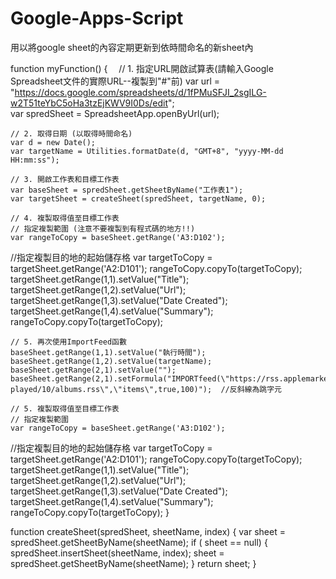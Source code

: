 # Google-Apps-Script
用以將google sheet的內容定期更新到依時間命名的新sheet內


function myFunction() {
  　// 1. 指定URL開啟試算表(請輸入Google Spreadsheet文件的實際URL--複製到"#"前)
    var url = "https://docs.google.com/spreadsheets/d/1fPMuSFJI_2sgILG-w2T51teYbC5oHa3tzEjKWV9I0Ds/edit";   
    var spredSheet = SpreadsheetApp.openByUrl(url);
 
    // 2. 取得日期 (以取得時間命名)
    var d = new Date();
    var targetName = Utilities.formatDate(d, "GMT+8", "yyyy-MM-dd HH:mm:ss");

    // 3. 開啟工作表和目標工作表
    var baseSheet = spredSheet.getSheetByName("工作表1");
    var targetSheet = createSheet(spredSheet, targetName, 0);

    // 4. 複製取得值至目標工作表
    // 指定複製範圍 (注意不要複製到有程式碼的地方!!)
    var rangeToCopy = baseSheet.getRange('A3:D102');    
    
   //指定複製目的地的起始儲存格
    var targetToCopy = targetSheet.getRange('A2:D101');
    rangeToCopy.copyTo(targetToCopy);
    targetSheet.getRange(1,1).setValue("Title");
    targetSheet.getRange(1,2).setValue("Url");
    targetSheet.getRange(1,3).setValue("Date Created");
    targetSheet.getRange(1,4).setValue("Summary");
    rangeToCopy.copyTo(targetToCopy);

    // 5. 再次使用ImportFeed函數
    baseSheet.getRange(1,1).setValue("執行時間");
    baseSheet.getRange(1,2).setValue(targetName); 
    baseSheet.getRange(2,1).setValue("");
    baseSheet.getRange(2,1).setFormula("IMPORTfeed(\"https://rss.applemarketingtools.com/api/v2/us/music/most-played/10/albums.rss\",\"items\",true,100)");  //反斜線為跳字元
    
    // 5. 複製取得值至目標工作表
    // 指定複製範圍
    var rangeToCopy = baseSheet.getRange('A3:D102');
    
   //指定複製目的地的起始儲存格
    var targetToCopy = targetSheet.getRange('A2:D101');
    rangeToCopy.copyTo(targetToCopy);
    targetSheet.getRange(1,1).setValue("Title");
    targetSheet.getRange(1,2).setValue("Url");
    targetSheet.getRange(1,3).setValue("Date Created");
    targetSheet.getRange(1,4).setValue("Summary");
    rangeToCopy.copyTo(targetToCopy);
}

function createSheet(spredSheet, sheetName, index) {
    var sheet = spredSheet.getSheetByName(sheetName);
    if ( sheet == null) {
        spredSheet.insertSheet(sheetName, index);
        sheet = spredSheet.getSheetByName(sheetName);
    }
    return sheet;
}
